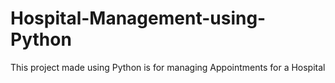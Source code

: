 # Hospital-Management-using-Python
This project made using Python is for managing Appointments for a Hospital
